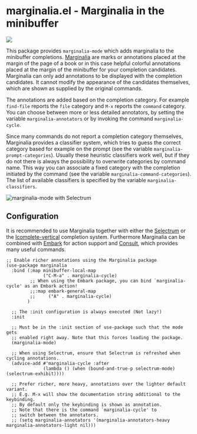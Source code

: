 # marginalia.el - Marginalia in the minibuffer

[![](https://melpa.org/packages/marginalia-badge.svg)](https://melpa.org/#/marginalia)

This package provides `marginalia-mode` which adds marginalia to the minibuffer
completions. [Marginalia](https://en.wikipedia.org/wiki/Marginalia) are marks or
annotations placed at the margin of the page of a book or in this case helpful
colorful annotations placed at the margin of the minibuffer for your completion
candidates. Marginalia can only add annotations to be displayed with the
completion candidates. It cannot modify the appearance of the candidates
themselves, which are shown as supplied by the original commands.

The annotations are added based on the completion category. For example
`find-file` reports the `file` category and `M-x` reports the `command`
category. You can choose between more or less detailed annotators, by setting
the variable `marginalia-annotators` or by invoking the command
`marginalia-cycle`.

Since many commands do not report a completion category themselves, Marginalia
provides a classifier system, which tries to guess the correct category based
for example on the prompt (see the variable `marginalia-prompt-categories`).
Usually these heuristic classifiers work well, but if they do not there is
always the possibility to overwrite categories by command name. This way you can
associate a fixed category with the completion initiated by the command (see the
variable `marginalia-command-categories`). The list of available classifiers is
specified by the variable `marginalia-classifiers`.

![marginalia-mode with Selectrum](https://github.com/minad/marginalia/blob/main/marginalia-mode.png?raw=true)

## Configuration

It is recommended to use Marginalia together with either the
[Selectrum](https://github.com/raxod502/selectrum) or the
[Icomplete-vertical](https://github.com/oantolin/icomplete-vertical) completion
system. Furthermore Marginalia can be combined with
[Embark](https://github.com/oantolin/embark) for action support and
[Consult](https://github.com/minad/consult), which provides many useful
commands.

~~~ elisp
;; Enable richer annotations using the Marginalia package
(use-package marginalia
  :bind (:map minibuffer-local-map
              ("C-M-a" . marginalia-cycle)
         ;; When using the Embark package, you can bind `marginalia-cycle' as an Embark action!
         ;;:map embark-general-map
         ;;     ("A" . marginalia-cycle)
        )

  ;; The :init configuration is always executed (Not lazy!)
  :init

  ;; Must be in the :init section of use-package such that the mode gets
  ;; enabled right away. Note that this forces loading the package.
  (marginalia-mode)

  ;; When using Selectrum, ensure that Selectrum is refreshed when cycling annotations.
  (advice-add #'marginalia-cycle :after
              (lambda () (when (bound-and-true-p selectrum-mode) (selectrum-exhibit))))

  ;; Prefer richer, more heavy, annotations over the lighter default variant.
  ;; E.g. M-x will show the documentation string additional to the keybinding.
  ;; By default only the keybinding is shown as annotation.
  ;; Note that there is the command `marginalia-cycle' to
  ;; switch between the annotators.
  ;; (setq marginalia-annotators '(marginalia-annotators-heavy marginalia-annotators-light nil)))
~~~
